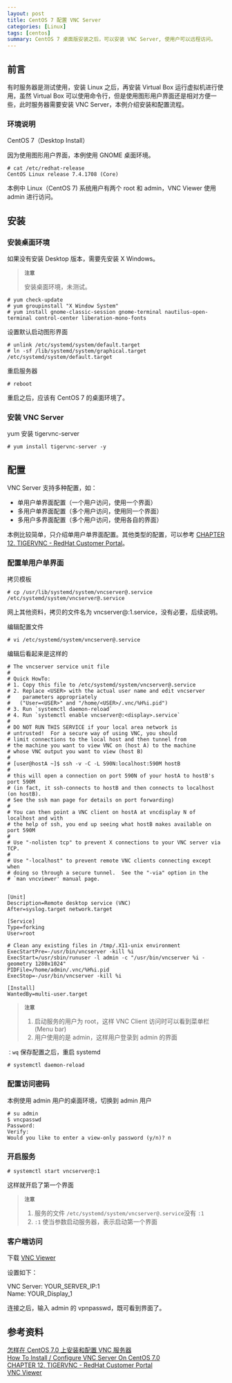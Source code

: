 ```yaml
---
layout: post
title: CentOS 7 配置 VNC Server 
categories: [Linux]
tags: [centos]
summary: CentOS 7 桌面版安装之后，可以安装 VNC Server, 使用户可以远程访问。
---
```

## 前言
有时服务器是测试使用，安装 Linux 之后，再安装 Virtual Box 运行虚拟机进行使用，虽然 Virtual Box 可以使用命令行，但是使用图形用户界面还是相对方便一些，此时服务器需要安装 VNC Server，本例介绍安装和配置流程。

### 环境说明
CentOS 7（Desktop Install）

因为使用图形用户界面，本例使用 GNOME 桌面环境。

```terminal
# cat /etc/redhat-release 
CentOS Linux release 7.4.1708 (Core) 
```

本例中 Linux（CentOS 7) 系统用户有两个 root 和 admin，VNC Viewer 使用 admin 进行访问。 
## 安装

### 安装桌面环境
如果没有安装 Desktop 版本，需要先安装 X Windows。

> **`注意`**
>
> 安装桌面环境，未测试。
> 

```terminal
# yum check-update
# yum groupinstall "X Window System"
# yum install gnome-classic-session gnome-terminal nautilus-open-terminal control-center liberation-mono-fonts
```
设置默认启动图形界面

```terminal
# unlink /etc/systemd/system/default.target
# ln -sf /lib/systemd/system/graphical.target /etc/systemd/system/default.target
```

重启服务器

```terminal
# reboot
```

重启之后，应该有 CentOS 7 的桌面环境了。

### 安装 VNC Server
yum 安装 tigervnc-server

```terminal
# yum install tigervnc-server -y
```

## 配置

VNC Server 支持多种配置，如：

- 单用户单界面配置（一个用户访问，使用一个界面）
- 多用户单界面配置（多个用户访问，使用同一个界面）
- 多用户多界面配置（多个用户访问，使用各自的界面）

本例比较简单，只介绍单用户单界面配置。其他类型的配置，可以参考 [CHAPTER 12. TIGERVNC - RedHat Customer Portal][3]。

### 配置单用户单界面

拷贝模板

```terminal
# cp /usr/lib/systemd/system/vncserver@.service /etc/systemd/system/vncserver@.service
```

网上其他资料，拷贝的文件名为 vncserver@:1.service，没有必要，后续说明。

编辑配置文件

```terminal
# vi /etc/systemd/system/vncserver@.service
```

编辑后看起来是这样的

```terminal
# The vncserver service unit file
#
# Quick HowTo:
# 1. Copy this file to /etc/systemd/system/vncserver@.service
# 2. Replace <USER> with the actual user name and edit vncserver
#    parameters appropriately
#   ("User=<USER>" and "/home/<USER>/.vnc/%H%i.pid")
# 3. Run `systemctl daemon-reload`
# 4. Run `systemctl enable vncserver@:<display>.service`
#
# DO NOT RUN THIS SERVICE if your local area network is
# untrusted!  For a secure way of using VNC, you should
# limit connections to the local host and then tunnel from
# the machine you want to view VNC on (host A) to the machine
# whose VNC output you want to view (host B)
#
# [user@hostA ~]$ ssh -v -C -L 590N:localhost:590M hostB
#
# this will open a connection on port 590N of your hostA to hostB's port 590M
# (in fact, it ssh-connects to hostB and then connects to localhost (on hostB).
# See the ssh man page for details on port forwarding)
#
# You can then point a VNC client on hostA at vncdisplay N of localhost and with
# the help of ssh, you end up seeing what hostB makes available on port 590M
#
# Use "-nolisten tcp" to prevent X connections to your VNC server via TCP.
#
# Use "-localhost" to prevent remote VNC clients connecting except when
# doing so through a secure tunnel.  See the "-via" option in the
# `man vncviewer' manual page.


[Unit]
Description=Remote desktop service (VNC)
After=syslog.target network.target

[Service]
Type=forking
User=root

# Clean any existing files in /tmp/.X11-unix environment
ExecStartPre=-/usr/bin/vncserver -kill %i
ExecStart=/usr/sbin/runuser -l admin -c "/usr/bin/vncserver %i -geometry 1280x1024"
PIDFile=/home/admin/.vnc/%H%i.pid
ExecStop=-/usr/bin/vncserver -kill %i

[Install]
WantedBy=multi-user.target
``` 

> **`注意`**
>
> 1. 启动服务的用户为 root，这样 VNC Client 访问时可以看到菜单栏(Menu bar)
> 2. 用户使用的是 admin，这样用户登录到 admin 的界面
> 

`：wq` 保存配置之后，重启 systemd

```terminal
# systemctl daemon-reload
```

### 配置访问密码
本例使用 admin 用户的桌面环境，切换到 admin 用户
```terminal
# su admin
$ vncpasswd
Password:
Verify:
Would you like to enter a view-only password (y/n)? n
```

### 开启服务

```terminal
# systemctl start vncserver@:1
```

这样就开启了第一个界面

> **`注意`**
>
> 1. 服务的文件 `/etc/systemd/system/vncserver@.service`没有 `:1`
> 2. `:1` 使当参数启动服务器，表示启动第一个界面


### 客户端访问
下载 [VNC Viewer][4] 

设置如下：

VNC Server: YOUR_SERVER_IP:1  
Name: YOUR_Display_1

连接之后，输入 admin 的 vpnpasswd，既可看到界面了。

## 参考资料
[怎样在 CentOS 7.0 上安装和配置 VNC 服务器][1]  
[How To Install / Configure VNC Server On CentOS 7.0][2]  
[CHAPTER 12. TIGERVNC - RedHat Customer Portal][3]  
[VNC Viewer][4]  

[1]: https://linux.cn/article-5335-1.html
[2]: https://linoxide.com/linux-how-to/install-configure-vnc-server-centos-7-0/
[3]: https://access.redhat.com/documentation/en-US/Red_Hat_Enterprise_Linux/7/html/System_Administrators_Guide/ch-TigerVNC.html  
[4]: https://www.realvnc.com/en/connect/download/viewer/